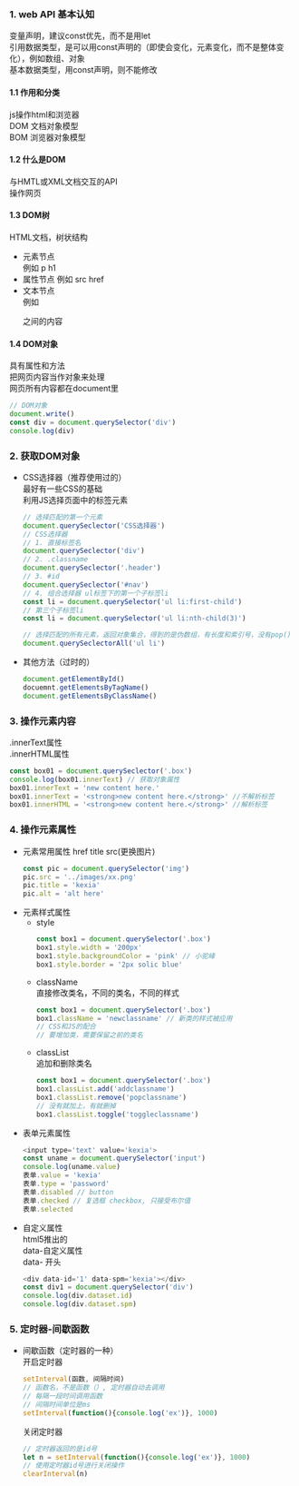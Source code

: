 ### 1. web API 基本认知  
变量声明，建议const优先，而不是用let  
引用数据类型，是可以用const声明的（即使会变化，元素变化，而不是整体变化），例如数组、对象  
基本数据类型，用const声明，则不能修改  
#### 1.1 作用和分类  
js操作html和浏览器  
DOM 文档对象模型  
BOM 浏览器对象模型  
#### 1.2 什么是DOM  
与HMTL或XML文档交互的API  
操作网页  
#### 1.3 DOM树  
HTML文档，树状结构  
- 元素节点  
  例如 p h1
- 属性节点 
  例如 src href 
- 文本节点  
  例如<p></p>之间的内容  
#### 1.4 DOM对象 
具有属性和方法  
把网页内容当作对象来处理  
网页所有内容都在document里  
```js
// DOM对象
document.write()
const div = document.querySelector('div')
console.log(div)
``` 

### 2. 获取DOM对象 
- CSS选择器（推荐使用过的）  
  最好有一些CSS的基础  
  利用JS选择页面中的标签元素  
  ```js
  // 选择匹配的第一个元素  
  document.querySeclector('CSS选择器')
  // CSS选择器
  // 1. 直接标签名
  document.querySeclector('div')
  // 2. .classname
  document.querySeclector('.header')
  // 3. #id
  document.querySeclector('#nav')
  // 4. 组合选择器 ul标签下的第一个子标签li
  const li = document.querySelector('ul li:first-child')
  // 第三个子标签li
  const li = document.querySelector('ul li:nth-child(3)')

  // 选择匹配的所有元素，返回对象集合，得到的是伪数组，有长度和索引号，没有pop() push()方法，可以使用for遍历
  document.querySeclectorAll('ul li')
  ``` 
- 其他方法（过时的）  
  ```js
  document.getElementById()
  docuemnt.getElementsByTagName()
  document.getElementsByClassName()
  ```
### 3. 操作元素内容  
.innerText属性  
.innerHTML属性  
```js
const box01 = document.querySeclector('.box')
console.log(box01.innerText) // 获取对象属性
box01.innerText = 'new content here.'
box01.innerText = '<strong>new content here.</strong>' //不解析标签
box01.innerHTML = '<strong>new content here.</strong>' //解析标签
```  
### 4. 操作元素属性  
- 元素常用属性 
  href title src(更换图片)  
  ```js
  const pic = document.querySelector('img')
  pic.src = '../images/xx.png'
  pic.title = 'kexia'
  pic.alt = 'alt here'
  ```
- 元素样式属性  
  - style  
    ```js
    const box1 = document.querySelector('.box')
    box1.style.width = '200px'
    box1.style.backgroundColor = 'pink' // 小驼峰
    box1.style.border = '2px solic blue'
    ```
  - className  
    直接修改类名，不同的类名，不同的样式  
    ```js
    const box1 = document.querySelector('.box')
    box1.className = 'newclassname' // 新类的样式被应用
    // CSS和JS的配合  
    // 要增加类，需要保留之前的类名  
    ```
  - classList  
    追加和删除类名  
    ```js
    const box1 = document.querySelector('.box')
    box1.classList.add('addclassname')
    box1.classList.remove('popclassname')
    // 没有就加上，有就删掉
    box1.classList.toggle('toggleclassname')
    ```
- 表单元素属性  
  ```js
  <input type='text' value='kexia'>
  const uname = document.querySelector('input')
  console.log(uname.value)
  表单.value = 'kexia'
  表单.type = 'password'
  表单.disabled // button
  表单.checked // 复选框 checkbox, 只接受布尔值
  表单.selected
  ```
- 自定义属性  
  html5推出的  
  data-自定义属性  
  data- 开头  
  ```js
  <div data-id='1' data-spm='kexia'></div>
  const div1 = document.querySelector('div')
  console.log(div.dataset.id)
  console.log(div.dataset.spm)
  ```
### 5. 定时器-间歇函数  
- 间歇函数（定时器的一种）  
  开启定时器  
  ```js
  setInterval(函数, 间隔时间)
  // 函数名，不是函数（）, 定时器自动去调用    
  // 每隔一段时间调用函数  
  // 间隔时间单位是ms
  setInterval(function(){console.log('ex')}, 1000)
  ```
  关闭定时器  
  ```js
  // 定时器返回的是id号
  let n = setInterval(function(){console.log('ex')}, 1000)
  // 使用定时器id号进行关闭操作
  clearInterval(n)
  ```
  
